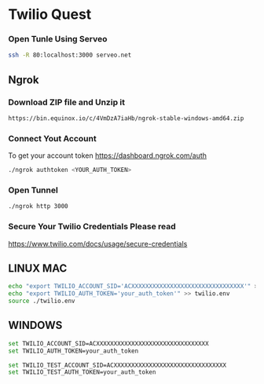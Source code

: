 # Twilio Quest


### Open Tunle Using Serveo
```sh
ssh -R 80:localhost:3000 serveo.net
```

## Ngrok
### Download ZIP file and Unzip it
```sh
https://bin.equinox.io/c/4VmDzA7iaHb/ngrok-stable-windows-amd64.zip
```
### Connect Yout Account
To get your account token https://dashboard.ngrok.com/auth
```sh
./ngrok authtoken <YOUR_AUTH_TOKEN>
```

### Open Tunnel
```sh
./ngrok http 3000
```


### Secure Your Twilio Credentials Please read
https://www.twilio.com/docs/usage/secure-credentials

## LINUX MAC
```sh
echo "export TWILIO_ACCOUNT_SID='ACXXXXXXXXXXXXXXXXXXXXXXXXXXXXXXXX'" > twilio.env
echo "export TWILIO_AUTH_TOKEN='your_auth_token'" >> twilio.env
source ./twilio.env
```
## WINDOWS
```sh
set TWILIO_ACCOUNT_SID=ACXXXXXXXXXXXXXXXXXXXXXXXXXXXXXXXX
set TWILIO_AUTH_TOKEN=your_auth_token

set TWILIO_TEST_ACCOUNT_SID=ACXXXXXXXXXXXXXXXXXXXXXXXXXXXXXXXX
set TWILIO_TEST_AUTH_TOKEN=your_auth_token
```